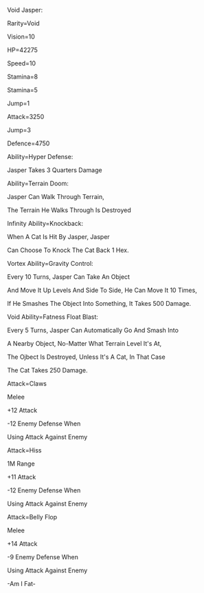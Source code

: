 Void Jasper:

Rarity=Void

Vision=10

HP=42275

Speed=10

Stamina=8

Stamina=5

Jump=1

Attack=3250

Jump=3

Defence=4750

Ability=Hyper Defense:

Jasper Takes 3 Quarters Damage

Ability=Terrain Doom:

Jasper Can Walk Through Terrain,

The Terrain He Walks Through Is Destroyed

Infinity Ability=Knockback:

When A Cat Is Hit By Jasper, Jasper

Can Choose To Knock The Cat Back 1 Hex.

Vortex Ability=Gravity Control:

Every 10 Turns, Jasper Can Take An Object

And Move It Up Levels And Side To Side, He Can Move It 10 Times,

If He Smashes The Object Into Something, It Takes 500 Damage.

Void Ability=Fatness Float Blast:

Every 5 Turns, Jasper Can Automatically Go And Smash Into

A Nearby Object, No-Matter What Terrain Level It's At,

The Ojbect Is Destroyed, Unless It's A Cat, In That Case

The Cat Takes 250 Damage.

Attack=Claws

Melee

+12 Attack

-12 Enemy Defense When 

Using Attack Against Enemy

Attack=Hiss

1M Range

+11 Attack

-12 Enemy Defense When

Using Attack Against Enemy

Attack=Belly Flop

Melee

+14 Attack

-9 Enemy Defense When 

Using Attack Against Enemy

-Am I Fat-

